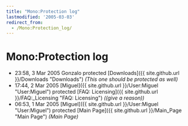 ```yaml
---
title: "Mono:Protection log"
lastmodified: '2005-03-03'
redirect_from:
  - /Mono:Protection_log/
---
```


Mono:Protection log
===================

-   23:58, 3 Mar 2005 Gonzalo protected [Downloads]({{ site.github.url }}/Downloads "Downloads") *(This one should be protected as well)*
-   17:44, 2 Mar 2005 [Miguel]({{ site.github.url }}/User:Miguel "User:Miguel") protected [FAQ: Licensing]({{ site.github.url }}/FAQ:_Licensing "FAQ: Licensing") *((give a reason))*
-   06:53, 1 Mar 2005 [Miguel]({{ site.github.url }}/User:Miguel "User:Miguel") protected [Main Page]({{ site.github.url }}/Main_Page "Main Page") *(Main Page)*


